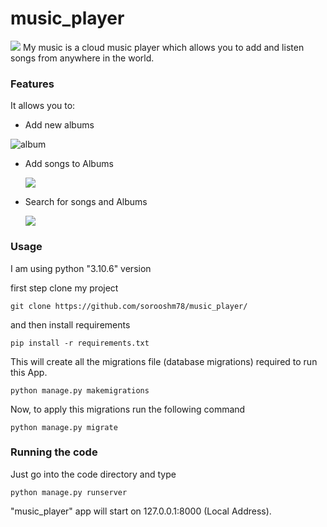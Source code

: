 # music_player
![](https://imgur.com/e4gFXK0.png)
My music is a cloud music player which allows you to add and listen songs from anywhere in the world.

### Features
It allows you to:
 - Add new albums 

  ![album](https://imgur.com/t57ukkK.png)

 - Add songs to Albums

   ![](https://imgur.com/swOZKEU.png)

 - Search for songs and Albums

   ![](https://imgur.com/YpxVFah.png)


### Usage
I am using python "3.10.6" version 

first step clone my project
```
git clone https://github.com/sorooshm78/music_player/
```

and then install requirements  
```
pip install -r requirements.txt
```

This will create all the migrations file (database migrations) required to run this App.
```
python manage.py makemigrations
```

Now, to apply this migrations run the following command
```
python manage.py migrate
```

### Running the code 
Just go into the code directory and type 
```
python manage.py runserver
```
"music_player" app will start on 127.0.0.1:8000 (Local Address).
 
